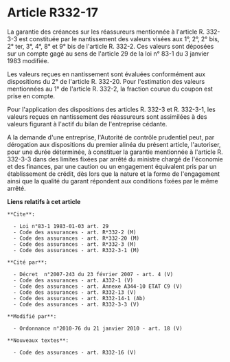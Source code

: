 # Article R332-17

La garantie des créances sur les réassureurs mentionnée à l'article R. 332-3-3 est constituée par le nantissement des valeurs
visées aux 1°, 2°, 2° bis, 2° ter, 3°, 4°, 8° et 9° bis de l'article R. 332-2. Ces valeurs sont déposées sur un compte gagé
au sens de l'article 29 de la loi n° 83-1 du 3 janvier 1983 modifiée.

Les valeurs reçues en nantissement sont évaluées conformément aux dispositions du 2° de l'article R. 332-20. Pour
l'estimation des valeurs mentionnées au 1° de l'article R. 332-2, la fraction courue du coupon est prise en compte.

Pour l'application des dispositions des articles R. 332-3 et R. 332-3-1, les valeurs reçues en nantissement des réassureurs
sont assimilées à des valeurs figurant à l'actif du bilan de l'entreprise cédante.

A la demande d'une entreprise, l'Autorité de contrôle prudentiel peut, par dérogation aux dispositions du premier alinéa du
présent article, l'autoriser, pour une durée déterminée, à constituer la garantie mentionnée à l'article R. 332-3-3 dans des
limites fixées par arrêté du ministre chargé de l'économie et des finances, par une caution ou un engagement équivalent pris
par un établissement de crédit, dès lors que la nature et la forme de l'engagement ainsi que la qualité du garant répondent
aux conditions fixées par le même arrêté.

**Liens relatifs à cet article**

	**Cite**:

	  - Loi n°83-1 1983-01-03 art. 29
	  - Code des assurances - art. R*332-2 (M)
	  - Code des assurances - art. R*332-20 (M)
	  - Code des assurances - art. R*332-3 (M)
	  - Code des assurances - art. R332-3-1 (M)

	**Cité par**:

	  - Décret  n°2007-243 du 23 février 2007 - art. 4 (V)
	  - Code des assurances - art. A332-1 (V)
	  - Code des assurances - art. Annexe A344-10 ETAT C9 (V)
	  - Code des assurances - art. R332-13 (V)
	  - Code des assurances - art. R332-14-1 (Ab)
	  - Code des assurances - art. R332-3-3 (V)

	**Modifié par**:

	  - Ordonnance n°2010-76 du 21 janvier 2010 - art. 18 (V)

	**Nouveaux textes**:

	  - Code des assurances - art. R332-16 (V)
